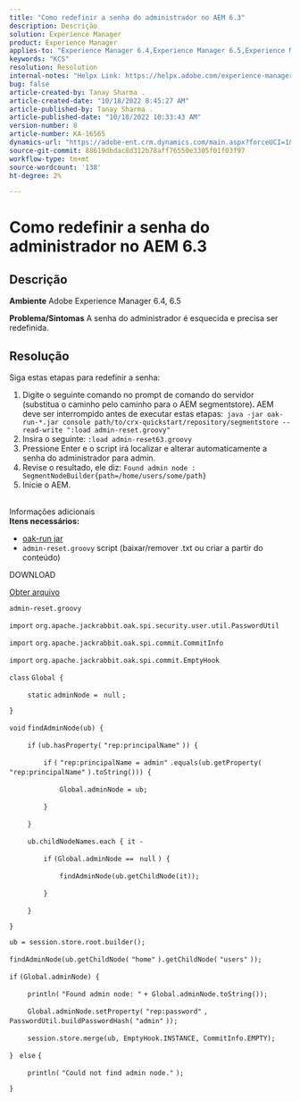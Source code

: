 ```yaml
---
title: "Como redefinir a senha do administrador no AEM 6.3"
description: Descrição
solution: Experience Manager
product: Experience Manager
applies-to: "Experience Manager 6.4,Experience Manager 6.5,Experience Manager"
keywords: "KCS"
resolution: Resolution
internal-notes: "Helpx Link: https://helpx.adobe.com/experience-manager/kb/How-to-reset-the-admin-password-in-AEM-6-3.html"
bug: false
article-created-by: Tanay Sharma .
article-created-date: "10/18/2022 8:45:27 AM"
article-published-by: Tanay Sharma .
article-published-date: "10/18/2022 10:33:43 AM"
version-number: 8
article-number: KA-16565
dynamics-url: "https://adobe-ent.crm.dynamics.com/main.aspx?forceUCI=1&pagetype=entityrecord&etn=knowledgearticle&id=411f6c34-c14e-ed11-bba2-0022480868ff"
source-git-commit: 88619dbdac8d312b78aff76550e3305f01f03f97
workflow-type: tm+mt
source-wordcount: '138'
ht-degree: 2%

---
```


# Como redefinir a senha do administrador no AEM 6.3

## Descrição

<b>Ambiente</b>
Adobe Experience Manager 6.4, 6.5


<b>Problema/Sintomas</b>
A senha do administrador é esquecida e precisa ser redefinida.


## Resolução


Siga estas etapas para redefinir a senha:

1. Digite o seguinte comando no prompt de comando do servidor (substitua o caminho pelo caminho para o AEM segmentstore)<b>. </b>AEM deve ser interrompido antes de executar estas etapas:` java -jar oak-run-*.jar console path/to/crx-quickstart/repository/segmentstore --read-write ":load admin-reset.groovy"`
2. Insira o seguinte: `:load admin-reset63.groovy`
3. Pressione Enter e o script irá localizar e alterar automaticamente a senha do administrador para admin.
4. Revise o resultado, ele diz: `Found admin node : SegmentNodeBuilder{path=/home/users/some/path}`
5. Inicie o AEM.

<br>Informações adicionais<br>
<b>Itens necessários:</b>

- [oak-run jar](http://repo1.maven.org/maven2/org/apache/jackrabbit/oak-run/)
- `admin-reset.groovy` script (baixar/remover .txt ou criar a partir do conteúdo)


DOWNLOAD

[Obter arquivo](https://helpx.adobe.com/content/dam/help/en/experience-manager/kb/How-to-reset-the-admin-password-in-AEM-6-3/_jcr_content/main-pars/download_section/download-1/admin-reset_groovy.txt "admin-reset.groovy.txt")

`admin-reset.groovy`



`import` `org.apache.jackrabbit.oak.spi.security.user.util.PasswordUtil`

`import` `org.apache.jackrabbit.oak.spi.commit.CommitInfo`

`import` `org.apache.jackrabbit.oak.spi.commit.EmptyHook`



`class` `Global {`

`    ` `static` `adminNode = ` `null` `;`

`}`



`void` `findAdminNode(ub) {`

`    ` `if` `(ub.hasProperty(` `"rep:principalName"` `)) {`

`        ` `if` `(` `"rep:principalName = admin"` `.equals(ub.getProperty(` `"rep:principalName"` `).toString())) {`

`            ` `Global.adminNode = ub;`

`        ` `}`

`    ` `}`

`    ` `ub.childNodeNames.each { it -`

`        ` `if` `(Global.adminNode == ` `null` `) {`

`            ` `findAdminNode(ub.getChildNode(it));`

`        ` `}`

`    ` `}`

`}`



`ub = session.store.root.builder();`

`findAdminNode(ub.getChildNode(` `"home"` `).getChildNode(` `"users"` `));`



`if` `(Global.adminNode) {`

`    ` `println(` `"Found admin node: "` `+ Global.adminNode.toString());`

`    ` `Global.adminNode.setProperty(` `"rep:password"` `, PasswordUtil.buildPasswordHash(` `"admin"` `));`

`    ` `session.store.merge(ub, EmptyHook.INSTANCE, CommitInfo.EMPTY);`

`} ` `else` `{`

`    ` `println(` `"Could not find admin node."` `);`

`}`

